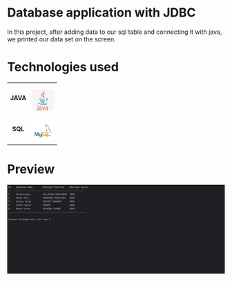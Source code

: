 # Database application with JDBC

In this project, after adding data to our sql table and connecting it with java, we printed our data set on the screen.

# Technologies used

<table>
  <tr>
    <td align="center" >
      <b>JAVA</b>
    </td>
    <td align="center" style="padding-top: 15px;">
      <img alt="Java" src="Java.png" width="50" height="50" />
    </td>
  </tr>
 <tr>
    <td align="center" >
      <b>SQL</b>
    </td>
    <td align="center" style="padding-top: 15px;">
      <img alt="Java" src="mySql.png" width="50" height="50" />
    </td>
  </tr>
</table>



# Preview
![Preview.png](Preview.png)